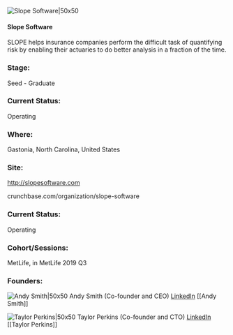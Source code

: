 

![Slope Software|50x50](https://apimg.techstars.com/connect/images/image_files/5d7afea7a36c11122c000005/original/slope-fullcolor-square-1600.png)

#### Slope Software
SLOPE helps insurance companies perform the difficult task of quantifying risk by enabling their actuaries to do better analysis in a fraction of the time.

### Stage: 
Seed - Graduate 

### Current Status: 
Operating

### Where:
Gastonia, North Carolina, United States

### Site:
http://slopesoftware.com



crunchbase.com/organization/slope-software

### Current Status: 
Operating

### Cohort/Sessions: 
MetLife, in MetLife 2019 Q3

### Founders: 

![Andy Smith|50x50](https://apimg.techstars.com/connect/images/image_files/5d24bc2334a60d13b3000074/original/Andy_Smith_Slope_Software_Headshot_cropped.jpg) Andy Smith (Co-founder and CEO) [LinkedIn](https://linkedin.com/in/andy-smith-98164313) [[Andy Smith]]

![Taylor Perkins|50x50](https://apimg.techstars.com/connect/images/image_files/5d24c48b34a60d13b3000077/original/Taylor_Perkins_Slope_Software_Headshot.jpg) Taylor Perkins (Co-founder and CTO) [LinkedIn](https://linkedin.com/in/taylor-perkins-01b5958) [[Taylor Perkins]]


